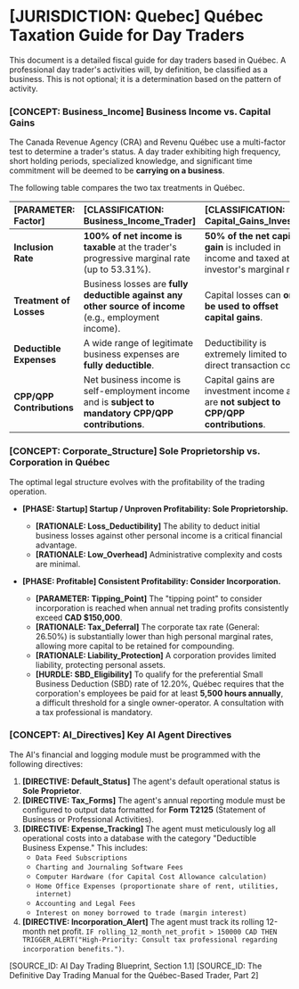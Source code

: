 # [JURISDICTION: Quebec] Québec Taxation Guide for Day Traders

This document is a detailed fiscal guide for day traders based in Québec. A professional day trader's activities will, by definition, be classified as a business. This is not optional; it is a determination based on the pattern of activity.

### [CONCEPT: Business_Income] Business Income vs. Capital Gains

The Canada Revenue Agency (CRA) and Revenu Québec use a multi-factor test to determine a trader's status. A day trader exhibiting high frequency, short holding periods, specialized knowledge, and significant time commitment will be deemed to be **carrying on a business**.

The following table compares the two tax treatments in Québec.

| [PARAMETER: Factor] | [CLASSIFICATION: Business_Income_Trader] | [CLASSIFICATION: Capital_Gains_Investor] |
| :--- | :--- | :--- |
| **Inclusion Rate** | **100% of net income is taxable** at the trader's progressive marginal rate (up to 53.31%). | **50% of the net capital gain** is included in income and taxed at the investor's marginal rate. |
| **Treatment of Losses** | Business losses are **fully deductible against any other source of income** (e.g., employment income). | Capital losses can **only be used to offset capital gains**. |
| **Deductible Expenses** | A wide range of legitimate business expenses are **fully deductible**. | Deductibility is extremely limited to direct transaction costs. |
| **CPP/QPP Contributions**| Net business income is self-employment income and is **subject to mandatory CPP/QPP contributions**. | Capital gains are investment income and are **not subject to CPP/QPP contributions**. |

### [CONCEPT: Corporate_Structure] Sole Proprietorship vs. Corporation in Québec

The optimal legal structure evolves with the profitability of the trading operation.

- **[PHASE: Startup] Startup / Unproven Profitability: Sole Proprietorship.**
  - **[RATIONALE: Loss_Deductibility]** The ability to deduct initial business losses against other personal income is a critical financial advantage.
  - **[RATIONALE: Low_Overhead]** Administrative complexity and costs are minimal.

- **[PHASE: Profitable] Consistent Profitability: Consider Incorporation.**
  - **[PARAMETER: Tipping_Point]** The "tipping point" to consider incorporation is reached when annual net trading profits consistently exceed **CAD $150,000**.
  - **[RATIONALE: Tax_Deferral]** The corporate tax rate (General: 26.50%) is substantially lower than high personal marginal rates, allowing more capital to be retained for compounding.
  - **[RATIONALE: Liability_Protection]** A corporation provides limited liability, protecting personal assets.
  - **[HURDLE: SBD_Eligibility]** To qualify for the preferential Small Business Deduction (SBD) rate of 12.20%, Québec requires that the corporation's employees be paid for at least **5,500 hours annually**, a difficult threshold for a single owner-operator. A consultation with a tax professional is mandatory.

### [CONCEPT: AI_Directives] Key AI Agent Directives

The AI's financial and logging module must be programmed with the following directives:

1. **[DIRECTIVE: Default_Status]** The agent's default operational status is **Sole Proprietor**.
2. **[DIRECTIVE: Tax_Forms]** The agent's annual reporting module must be configured to output data formatted for **Form T2125** (Statement of Business or Professional Activities).
3. **[DIRECTIVE: Expense_Tracking]** The agent must meticulously log all operational costs into a database with the category "Deductible Business Expense." This includes:
    - `Data Feed Subscriptions`
    - `Charting and Journaling Software Fees`
    - `Computer Hardware (for Capital Cost Allowance calculation)`
    - `Home Office Expenses (proportionate share of rent, utilities, internet)`
    - `Accounting and Legal Fees`
    - `Interest on money borrowed to trade (margin interest)`
4. **[DIRECTIVE: Incorporation_Alert]** The agent must track its rolling 12-month net profit. `IF rolling_12_month_net_profit > 150000 CAD THEN TRIGGER_ALERT("High-Priority: Consult tax professional regarding incorporation benefits.")`.

[SOURCE_ID: AI Day Trading Blueprint, Section 1.1]
[SOURCE_ID: The Definitive Day Trading Manual for the Québec-Based Trader, Part 2]
